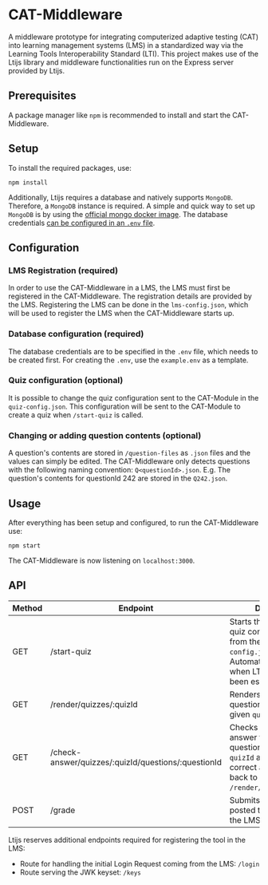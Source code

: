 # CAT-Middleware

A middleware prototype for integrating computerized adaptive testing (CAT) into learning management 
systems (LMS) in a standardized way via the Learning Tools Interoperability Standard (LTI). 
This project makes use of the Ltijs library and middleware functionalities run on the Express
server provided by Ltijs.

## Prerequisites

A package manager like `npm` is recommended to install and start the CAT-Middleware.

## Setup

To install the required packages, use:
```
npm install
```

Additionally, Ltijs requires a database and natively supports `MongoDB`.
Therefore, a `MongoDB` instance is required.  A simple and quick way to set up `MongoDB` is by using
the [official mongo docker image](https://hub.docker.com/_/mongo).
The database credentials [can be configured in an `.env` file](###database-configuration-\(required\)).


## Configuration

### LMS Registration (required)

In order to use the CAT-Middleware in a LMS, the LMS must first be registered in the CAT-Middleware.
The registration details are provided by the LMS.
Registering the LMS can be done in the `lms-config.json`, 
which will be used to register the LMS when the CAT-Middleware starts up.


### Database configuration (required)
The database credentials are to be specified in the `.env` file, which needs to be created first.
For creating the `.env`, use the `example.env` as a template.

### Quiz configuration (optional)

It is possible to change the quiz configuration sent to the CAT-Module in the `quiz-config.json`.
This configuration will be sent to the CAT-Module to create a quiz when `/start-quiz` is called.

### Changing or adding question contents (optional)

A question's contents are stored in `/question-files` as `.json` files and the values can simply be edited.
The CAT-Middleware only detects questions with the following naming convention: `Q<questionId>.json`.
E.g. The question's contents for questionId 242 are stored in the `Q242.json`.


## Usage
After everything has been setup and configured, to run the CAT-Middleware use:
```
npm start
```
The CAT-Middleware is now listening on `localhost:3000`.

## API
| Method | Endpoint                                            | Description                                                                                                                                      |
|--------|-----------------------------------------------------|--------------------------------------------------------------------------------------------------------------------------------------------------|
| GET    | /start-quiz                                         | Starts the quiz with the quiz configuration loaded from the `quiz-config.json`. Automatically called when LTI connection has been established.   |                                                                                                      | 
| GET    | /render/quizzes/:quizId                             | Renders the current question for the quiz with given `quizId`.                                                                                     |
| GET    | /check-answer/quizzes/:quizId/questions/:questionId | Checks whether the answer for the quiz and question with given `quizId` and `questionId` is correct and redirects back to `/render/quizzes/:quizId`. |
| POST   | /grade                                              | Submits the grade/score posted to this endpoint to the LMS .                                                                                     |


Ltijs reserves additional endpoints required for registering the tool in the LMS:

* Route for handling the initial Login Request coming from the LMS: `/login`
* Route serving the JWK keyset: `/keys`
